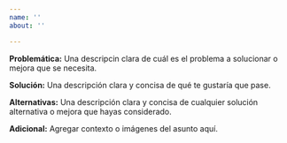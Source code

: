 ```yaml
---
name: '' 
about: '' 

---
```


**Problemática:**
Una descripcin clara de cuál es el problema a solucionar o mejora que se necesita.

**Solución:**
Una descripción clara y concisa de qué te gustaría que pase.

**Alternativas:**
Una descripción clara y concisa de cualquier solución alternativa o mejora que hayas considerado.

**Adicional:**
Agregar contexto o imágenes del asunto aquí.

